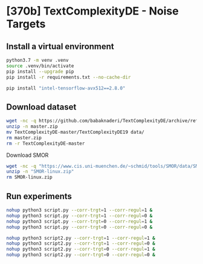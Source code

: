 # [370b] TextComplexityDE - Noise Targets 

## Install a virtual environment

```sh
python3.7 -m venv .venv
source .venv/bin/activate
pip install --upgrade pip
pip install -r requirements.txt --no-cache-dir
```

```sh
pip install "intel-tensorflow-avx512==2.8.0"
```

## Download dataset
```sh
wget -nc -q https://github.com/babaknaderi/TextComplexityDE/archive/refs/heads/master.zip
unzip -n master.zip
mv TextComplexityDE-master/TextComplexityDE19 data/
rm master.zip
rm -r TextComplexityDE-master
```

Download SMOR
```sh
wget -nc -q "https://www.cis.uni-muenchen.de/~schmid/tools/SMOR/data/SMOR-linux.zip"
unzip -n "SMOR-linux.zip"
rm SMOR-linux.zip
```

## Run experiments

```sh
nohup python3 script.py --corr-trgt=1 --corr-regul=1 &
nohup python3 script.py --corr-trgt=1 --corr-regul=0 &
nohup python3 script.py --corr-trgt=0 --corr-regul=1 &
nohup python3 script.py --corr-trgt=0 --corr-regul=0 &

nohup python3 script2.py --corr-trgt=1 --corr-regul=1 &
nohup python3 script2.py --corr-trgt=1 --corr-regul=0 &
nohup python3 script2.py --corr-trgt=0 --corr-regul=1 &
nohup python3 script2.py --corr-trgt=0 --corr-regul=0 &
```
